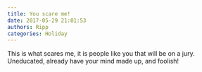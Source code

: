 ```yaml
---
title: You scare me!
date: 2017-05-29 21:01:53
authors: Ripp
categories: Holiday
---
```


 This is what scares me, it is people like you that will be on a jury. Uneducated, already have your mind made up, and foolish!